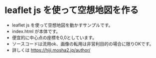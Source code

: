 # leaflet js を使って空想地図を作る

* leaflet js を使って空想地図を動かすサンプルです。
* index.html が本体です。
* 便宜的に中心点の座標を0,0としています。
* ソースコードは流用ok、画像の転用は非営利目的の場合に限りOKです。
* 詳しくは https://hiji.mosha2.jp/author/
